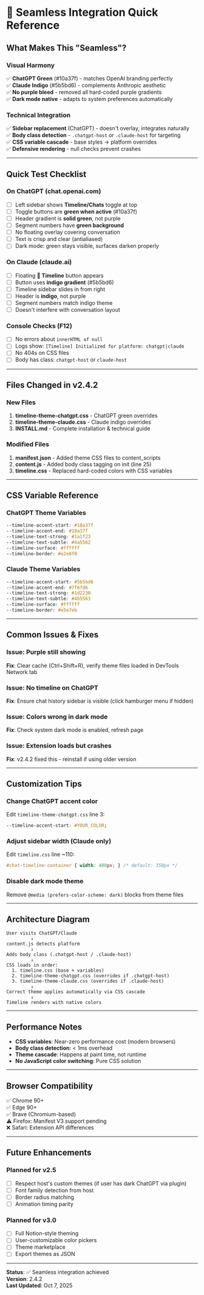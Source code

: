 # 🎨 Seamless Integration Quick Reference

## What Makes This "Seamless"?

### Visual Harmony
✅ **ChatGPT Green** (#10a37f) - matches OpenAI branding perfectly  
✅ **Claude Indigo** (#5b5bd6) - complements Anthropic aesthetic  
✅ **No purple bleed** - removed all hard-coded purple gradients  
✅ **Dark mode native** - adapts to system preferences automatically

### Technical Integration
✅ **Sidebar replacement** (ChatGPT) - doesn't overlay, integrates naturally  
✅ **Body class detection** - `.chatgpt-host` or `.claude-host` for targeting  
✅ **CSS variable cascade** - base styles → platform overrides  
✅ **Defensive rendering** - null checks prevent crashes

---

## Quick Test Checklist

### On ChatGPT (chat.openai.com)
- [ ] Left sidebar shows **Timeline/Chats** toggle at top
- [ ] Toggle buttons are **green when active** (#10a37f)
- [ ] Header gradient is **solid green**, not purple
- [ ] Segment numbers have **green background**
- [ ] No floating overlay covering conversation
- [ ] Text is crisp and clear (antialiased)
- [ ] Dark mode: green stays visible, surfaces darken properly

### On Claude (claude.ai)  
- [ ] Floating **📍 Timeline** button appears
- [ ] Button uses **indigo gradient** (#5b5bd6)
- [ ] Timeline sidebar slides in from right
- [ ] Header is **indigo**, not purple
- [ ] Segment numbers match indigo theme
- [ ] Doesn't interfere with conversation layout

### Console Checks (F12)
- [ ] No errors about `innerHTML of null`
- [ ] Logs show: `[Timeline] Initialized for platform: chatgpt|claude`
- [ ] No 404s on CSS files
- [ ] Body has class: `chatgpt-host` or `claude-host`

---

## Files Changed in v2.4.2

### New Files
1. **timeline-theme-chatgpt.css** - ChatGPT green overrides
2. **timeline-theme-claude.css** - Claude indigo overrides  
3. **INSTALL.md** - Complete installation & technical guide

### Modified Files
1. **manifest.json** - Added theme CSS files to content_scripts
2. **content.js** - Added body class tagging on init (line 25)
3. **timeline.css** - Replaced hard-coded colors with CSS variables

---

## CSS Variable Reference

### ChatGPT Theme Variables
```css
--timeline-accent-start: #10a37f
--timeline-accent-end: #10a37f
--timeline-text-strong: #1a1f23
--timeline-text-subtle: #4a5562
--timeline-surface: #ffffff
--timeline-border: #e2e8f0
```

### Claude Theme Variables
```css
--timeline-accent-start: #5b5bd6
--timeline-accent-end: #7f67d6
--timeline-text-strong: #1d2230
--timeline-text-subtle: #4b5563
--timeline-surface: #ffffff
--timeline-border: #e5e7eb
```

---

## Common Issues & Fixes

### Issue: Purple still showing
**Fix**: Clear cache (Ctrl+Shift+R), verify theme files loaded in DevTools Network tab

### Issue: No timeline on ChatGPT
**Fix**: Ensure chat history sidebar is visible (click hamburger menu if hidden)

### Issue: Colors wrong in dark mode
**Fix**: Check system dark mode is enabled, refresh page

### Issue: Extension loads but crashes
**Fix**: v2.4.2 fixed this - reinstall if using older version

---

## Customization Tips

### Change ChatGPT accent color
Edit `timeline-theme-chatgpt.css` line 3:
```css
--timeline-accent-start: #YOUR_COLOR;
```

### Adjust sidebar width (Claude only)
Edit `timeline.css` line ~110:
```css
#chat-timeline-container { width: 400px; } /* default: 350px */
```

### Disable dark mode theme
Remove `@media (prefers-color-scheme: dark)` blocks from theme files

---

## Architecture Diagram

```
User visits ChatGPT/Claude
         ↓
content.js detects platform
         ↓
Adds body class (.chatgpt-host / .claude-host)
         ↓
CSS loads in order:
  1. timeline.css (base + variables)
  2. timeline-theme-chatgpt.css (overrides if .chatgpt-host)
  3. timeline-theme-claude.css (overrides if .claude-host)
         ↓
Correct theme applies automatically via CSS cascade
         ↓
Timeline renders with native colors
```

---

## Performance Notes

- **CSS variables**: Near-zero performance cost (modern browsers)
- **Body class detection**: < 1ms overhead
- **Theme cascade**: Happens at paint time, not runtime
- **No JavaScript color switching**: Pure CSS solution

---

## Browser Compatibility

✅ Chrome 90+  
✅ Edge 90+  
✅ Brave (Chromium-based)  
⚠️ Firefox: Manifest V3 support pending  
❌ Safari: Extension API differences

---

## Future Enhancements

### Planned for v2.5
- [ ] Respect host's custom themes (if user has dark ChatGPT via plugin)
- [ ] Font family detection from host
- [ ] Border radius matching
- [ ] Animation timing parity

### Planned for v3.0
- [ ] Full Notion-style theming
- [ ] User-customizable color pickers
- [ ] Theme marketplace
- [ ] Export themes as JSON

---

**Status**: ✅ Seamless integration achieved  
**Version**: 2.4.2  
**Last Updated**: Oct 7, 2025
